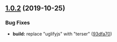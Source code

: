 ## [1.0.2](https://github.com/cycjimmy/h5-preloader/compare/v1.0.1...v1.0.2) (2019-10-25)


### Bug Fixes

* **build:** replace "uglifyjs" with "terser" ([93dfa70](https://github.com/cycjimmy/h5-preloader/commit/93dfa707a98d3c66dfebc9fd1c410c1d313f5410))
